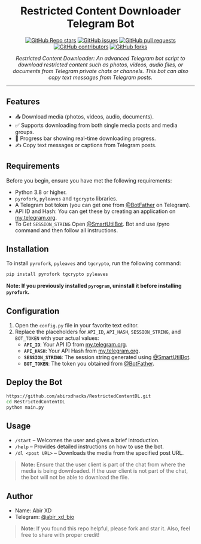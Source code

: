 <h1 align="center">Restricted Content Downloader Telegram Bot</h1>

<p align="center">
  <a href="https://github.com/bisnuray/RestrictedContentDL/stargazers"><img src="https://img.shields.io/github/stars/bisnuray/RestrictedContentDL?color=blue&style=flat" alt="GitHub Repo stars"></a>
  <a href="https://github.com/bisnuray/RestrictedContentDL/issues"><img src="https://img.shields.io/github/issues/bisnuray/RestrictedContentDL" alt="GitHub issues"></a>
  <a href="https://github.com/bisnuray/RestrictedContentDL/pulls"><img src="https://img.shields.io/github/issues-pr/bisnuray/RestrictedContentDL" alt="GitHub pull requests"></a>
  <a href="https://github.com/bisnuray/RestrictedContentDL/graphs/contributors"><img src="https://img.shields.io/github/contributors/bisnuray/RestrictedContentDL?style=flat" alt="GitHub contributors"></a>
  <a href="https://github.com/bisnuray/RestrictedContentDL/network/members"><img src="https://img.shields.io/github/forks/bisnuray/RestrictedContentDL?style=flat" alt="GitHub forks"></a>
</p>

<p align="center">
  <em>Restricted Content Downloader: An advanced Telegram bot script to download restricted content such as photos, videos, audio files, or documents from Telegram private chats or channels. This bot can also copy text messages from Telegram posts.</em>
</p>
<hr>

## Features

- 📥 Download media (photos, videos, audio, documents).
- ✅ Supports downloading from both single media posts and media groups.
- 🔄 Progress bar showing real-time downloading progress.
- ✍️ Copy text messages or captions from Telegram posts.

## Requirements

Before you begin, ensure you have met the following requirements:

- Python 3.8 or higher.
- `pyrofork`, `pyleaves` and `tgcrypto` libraries.
- A Telegram bot token (you can get one from [@BotFather](https://t.me/BotFather) on Telegram).
- API ID and Hash: You can get these by creating an application on [my.telegram.org](https://my.telegram.org).
- To Get `SESSION_STRING` Open [@SmartUtilBot](https://t.me/SmartUtilBot). Bot and use /pyro command and then follow all instructions.

## Installation

To install `pyrofork`, `pyleaves` and `tgcrypto`, run the following command:

```bash
pip install pyrofork tgcrypto pyleaves
```

**Note: If you previously installed `pyrogram`, uninstall it before installing `pyrofork`.**

## Configuration

1. Open the `config.py` file in your favorite text editor.
2. Replace the placeholders for `API_ID`, `API_HASH`, `SESSION_STRING`, and `BOT_TOKEN` with your actual values:
   - **`API_ID`**: Your API ID from [my.telegram.org](https://my.telegram.org).
   - **`API_HASH`**: Your API Hash from [my.telegram.org](https://my.telegram.org).
   - **`SESSION_STRING`**: The session string generated using [@SmartUtilBot](https://t.me/SmartUtilBot).
   - **`BOT_TOKEN`**: The token you obtained from [@BotFather](https://t.me/BotFather).

## Deploy the Bot

```sh
https://github.com/abirxdhacks/RestrictedContentDL.git
cd RestrictedContentDL
python main.py
```

## Usage

- `/start` – Welcomes the user and gives a brief introduction.
- `/help` – Provides detailed instructions on how to use the bot.
- `/dl <post URL>` – Downloads the media from the specified post URL.


> **Note:** Ensure that the user client is part of the chat from where the media is being downloaded. If the user client is not part of the chat, the bot will not be able to download the file.

## Author

- Name: Abir XD
- Telegram: [@abir_xd_bio](https://t.me/abir_xd_bio)

> **Note**: If you found this repo helpful, please fork and star it. Also, feel free to share with proper credit!
